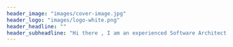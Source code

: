 ```yaml
---
header_image: "images/cover-image.jpg"
header_logo: "images/logo-white.png"
header_headline: ""
header_subheadline: "Hi there , I am an experienced Software Architect and Developer, check out below how can I help your company"
---
```

